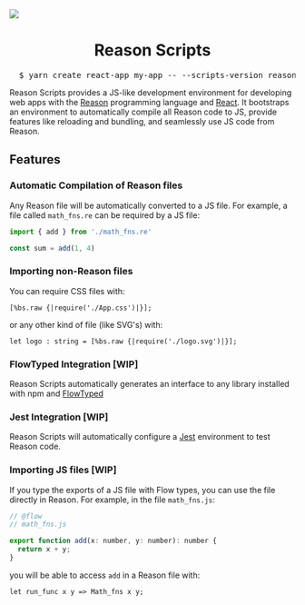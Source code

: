 <img src="https://github.com/rrdelaney/reason-scripts/blob/master/docs/cra.png">

<h1 align="center">Reason Scripts</h1>

<pre align="center">
  $ yarn create react-app my-app -- --scripts-version reason-scripts
</pre>

Reason Scripts provides a JS-like development environment for developing web apps with the
[Reason](https://facebook.github.io/reason) programming language and
[React](https://facebook.github.io/react). It bootstraps an environment to automatically
compile all Reason code to JS, provide features like reloading and bundling, and seamlessly
use JS code from Reason.

## Features

### Automatic Compilation of Reason files

Any Reason file will be automatically converted to a JS file. For example, a file called
`math_fns.re` can be required by a JS file:

```js
import { add } from './math_fns.re'

const sum = add(1, 4)
```

### Importing non-Reason files

You can require CSS files with:

```reason
[%bs.raw {|require('./App.css')|}];
```

or any other kind of file (like SVG's) with:

```reason
let logo : string = [%bs.raw {|require('./logo.svg')|}];
```

### FlowTyped Integration [WIP]

Reason Scripts automatically generates an interface to any library installed with npm and
[FlowTyped](https://github.com/flowtype/flow-typed)

### Jest Integration [WIP]

Reason Scripts will automatically configure a [Jest](https://facebook.github.io/jest) environment
to test Reason code.

### Importing JS files [WIP]

If you type the exports of a JS file with Flow types, you can use the file directly
in Reason. For example, in the file `math_fns.js`:

```js
// @flow
// math_fns.js

export function add(x: number, y: number): number {
  return x + y;
}
```

you will be able to access `add` in a Reason file with:

```reason
let run_func x y => Math_fns x y;
```
